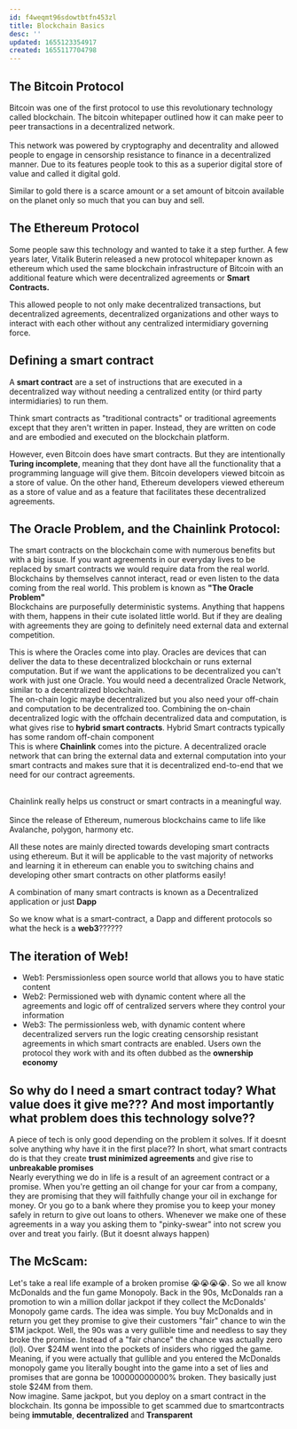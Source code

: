 ```yaml
---
id: f4weqmt96sdowtbtfn453zl
title: Blockchain Basics
desc: ''
updated: 1655123354917
created: 1655117704798
---
```


## The Bitcoin Protocol
Bitcoin was one of the first protocol to use this revolutionary technology called blockchain. 
The bitcoin whitepaper outlined how it can make peer to peer transactions in a decentralized network. 
<br><br>
This network was powered by cryptography and decentrality and allowed people to engage in censorship resistance to finance in a decentralized manner. Due to its features people took to this as a superior digital store of value and called it digital gold. 

Similar to gold there is a scarce amount or a set amount of bitcoin available on the planet only so much that you can buy and sell.  

## The Ethereum Protocol
Some people saw this technology and wanted to take it a step further. A few years later, Vitalik Buterin released a new protocol whitepaper known as ethereum which used the same blockchain infrastructure of Bitcoin with an additional feature which were decentralized agreements or **Smart Contracts.**

This allowed people to not only make decentralized transactions, but decentralized agreements, decentralized organizations and other ways to interact with each other without any centralized intermidiary governing force. 

## Defining a smart contract
A **smart contract** are a set of instructions that are executed in a decentralized way without needing a centralized entity (or third party intermidiaries) to run them.

Think smart contracts as "traditional contracts" or traditional agreements except that they aren't written in paper. Instead, they are written on code and are embodied and executed on the blockchain platform. 

However, even Bitcoin does have smart contracts. But they are intentionally **Turing incomplete**, meaning that they dont have all the functionality that a programming language will give them. Bitcoin developers viewed bitcoin as a store of value. On the other hand, Ethereum developers viewed ethereum as a store of value and as a feature that facilitates these decentralized agreements.
<br>

## The Oracle Problem, and the Chainlink Protocol:
The smart contracts on the blockchain come with numerous benefits but with a big issue. If you want agreements in our everyday lives to be replaced by smart contracts we would require data from the real world. Blockchains by themselves cannot interact, read or even listen to the data coming from the real world. This problem is known as **"The Oracle Problem"** 
<br>
Blockchains are purposefully deterministic systems. Anything that happens with them, happens in their cute isolated little world. But if they are dealing with agreements they are going to definitely need external data and external competition. 

This is where the Oracles come into play. Oracles are devices that can deliver the data to these decentralized blockchain or runs external computation. But if we want the applications to be decentralized you can't work with just one Oracle. You would need a decentralized Oracle Network, similar to a decentralized blockchain. 
<br>
The on-chain logic maybe decentralized but you also need your off-chain and computation to be decentralized too.
Combining the on-chain decentralized logic with the offchain decentralized data and computation, is what gives rise to **hybrid smart contracts**. Hybrid Smart contracts typically has some random off-chain component 
<br>
This is where **Chainlink** comes into the picture. A decentralized oracle network that can bring the external data and external computation into your smart contracts and makes sure that it is decentralized end-to-end that we need for our contract agreements.

<br>
Chainlink really helps us construct or smart contracts in a meaningful way. 

<br>
<br>
Since the release of Ethereum, numerous blockchains came to life like Avalanche, polygon, harmony etc.

All these notes are mainly directed towards developing smart contracts using ethereum. But it will be applicable to the vast majority of networks and learning it in ethereum can enable you to switching chains and developing other smart contracts on other platforms easily!

A combination of many smart contracts is known as a Decentralized application or just **Dapp**

So we know what is a smart-contract, a Dapp and different protocols so what the heck is a **web3**??????

## The iteration of Web!
- Web1: Persmissionless open source world that allows you to have static content
- Web2: Permissioned web with dynamic content where all the agreements and logic off of centralized servers where they control your information
- Web3: The permissionless web, with dynamic content where decentralized servers run the logic creating censorship resistant agreements in which smart contracts are enabled. Users own the protocol they work with and its often dubbed as the **ownership economy**

## So why do I need a smart contract today? What value does it give me??? And most importantly what problem does this technology solve??

A piece of tech is only good depending on the problem it solves. If it doesnt solve anything why have it in the first place??
In short, what smart contracts do is that they create **trust minimized agreements** and give rise to **unbreakable promises**
<br>
Nearly everything we do in life is a result of an agreement contract or a promise.  When you're getting an oil change for your car from a company, they are promising that they will faithfully change your oil in exchange for money. Or you go to a bank where they promise you to keep your money safely in return to give out loans to others. Whenever we make one of these agreements in a way you asking them to "pinky-swear" into not screw you over and treat you fairly. (But it doesnt always happen) 
<br>
## The McScam:
Let's take a real life example of a broken promise 😭😭😭😭. So we all know McDonalds and the fun game Monopoly. Back in the 90s, McDonalds ran a promotion to win a million dollar jackpot if they collect the McDonalds' Monopoly game cards. The idea was simple. You buy McDonalds and in return you get they promise to give their customers "fair" chance to win the $1M jackpot. Well, the 90s was a very gullible time and needless to say they broke the promise. Instead of a "fair chance" the chance was actually zero (lol). Over $24M went into the pockets of insiders who rigged the game. Meaning, if you were actually that gullible and you entered the McDonalds monopoly game you literally bought into the game into a set of lies and promises that are gonna be 100000000000% broken. They basically just stole $24M from them.
<br>
Now imagine. Same jackpot, but you deploy on a smart contract in the blockchain. Its gonna be impossible to get scammed due to smartcontracts being **immutable**, **decentralized** and **Transparent**








 
